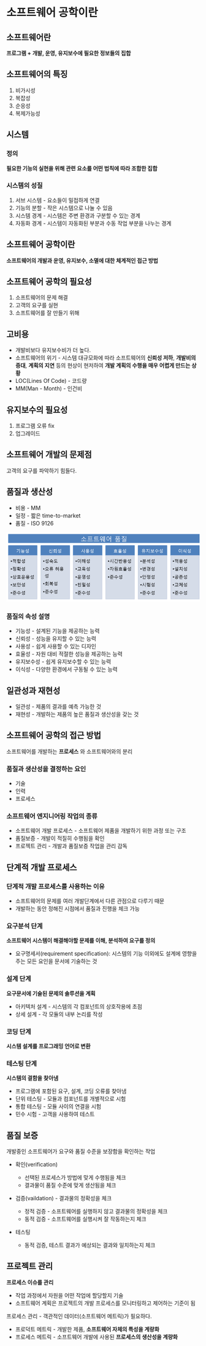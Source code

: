# 소프트웨어 공학이란
## 소프트웨어란
__프로그램 + 개발, 운영, 유지보수에 필요한 정보들의 집합__

## 소프트웨어의 특징
1. 비가시성
1. 복잡성
1. 순응성
1. 복제가능성

## 시스템
### 정의
__필요한 기능의 실현을 위해 관련 요소를 어떤 법칙에 따라 조합한 집합__

### 시스템의 성질
1. 서브 시스템 - 요소들이 밀접하게 연결
1. 기능의 분할 - 작은 시스템으로 나눌 수 있음
1. 시스템 경계 - 시스템은 주변 환경과 구분할 수 있는 경계
1. 자동화 경계 - 시스템이 자동화된 부분과 수동 작업 부분을 나누는 경계

## 소프트웨어 공학이란
__소프트웨어의 개발과 운영, 유지보수, 소멸에 대한 체계적인 접근 방법__

## 소프트웨어 공학의 필요성
1. 소프트웨어의 문제 해결
1. 고객의 요구를 실현
1. 소프트웨어를 잘 만들기 위해

## 고비용
+ 개발비보다 유지보수비가 더 높다.
+ 소프트웨어의 위기 - 시스템 대규모화에 따라 소프트웨어의 __신뢰성 저하__, __개발비의 증대__, __계획의 지연__ 등의 현상이 현저하여 __개발 계획의 수행을 매우 어렵게 만드는 상황__  
+ LOC(Lines Of Code) - 코드량  
+ MM(Man - Month) - 인건비  

## 유지보수의 필요성
1. 프로그램 오류 fix
1. 업그레이드

## 소프트웨어 개발의 문제점
고객의 요구를 파악하기 힘들다.

## 품질과 생산성
+ 비용 - MM
+ 일정 - 짧은 time-to-market
+ 품질 - ISO 9126

![ISO 9126](./resources/sw-quality.png)

### 품질의 속성 설명
+ 기능성 - 설계된 기능을 제공하는 능력
+ 신뢰성 - 성능을 유지할 수 있는 능력
+ 사용성 - 쉽게 사용할 수 있는 디자인
+ 효율성 - 자원 대비 적절한 성능을 제공하는 능력
+ 유지보수성 - 쉽게 유지보수할 수 있는 능력
+ 이식성 - 다양한 환경에서 구동될 수 있는 능력

## 일관성과 재현성
+ 일관성 - 제품의 결과를 예측 가능한 것
+ 재현성 - 개발하는 제품의 높은 품질과 생산성을 갖는 것

## 소프트웨어 공학의 접근 방법
소프트웨어를 개발하는 __프로세스__ 와 소프트웨어와의 분리

### 품질과 생산성을 결정하는 요인
+ 기술
+ 인력
+ 프로세스

### 소프트웨어 엔지니어링 작업의 종류
+ 소프트웨어 개발 프로세스 - 소프트웨어 제품을 개발하기 위한 과정 또는 구조
+ 품질보증 - 개발이 적질히 수행됨을 확인
+ 프로젝트 관리 - 개발과 품질보증 작업을 관리 감독

## 단계적 개발 프로세스
### 단계적 개발 프로세스를 사용하는 이유
+ 소프트웨어의 문제를 여러 개발단계에서 다른 관점으로 다루기 때문
+ 개발하는 동안 정해진 시점에서 품질과 진행을 체크 가능

### 요구분석 단계
__소프트웨어 시스템이 해결해야할 문제를 이해, 분석하여 요구를 정의__
+ 요구명세서(requirement specification): 시스템의 기능 이외에도 설계에 영향을 주는 모든 요인을 문서에 기술하는 것

### 설계 단계
__요구문서에 기술된 문제의 솔루션을 계획__

+ 아키텍처 설계 - 시스템의 각 컴포넌트의 상호작용에 초점
+ 상세 설계 - 각 모듈의 내부 논리를 작성

### 코딩 단계
__시스템 설계를 프로그래밍 언어로 변환__

### 테스팅 단계
__시스템의 결함을 찾아냄__

+ 프로그램에 포함된 요구, 설계, 코딩 오류를 찾아냄
+ 단위 테스팅 - 모듈과 컴포넌트를 개별적으로 시험
+ 통합 테스팅 - 모듈 사이의 연결을 시험
+ 민수 시험 - 고객을 사용하여 테스트

## 품질 보증
개발중인 소프트웨어가 요구와 품질 수준을 보장함을 확인하는 작업

+ 확인(verification)
    + 선택된 프로세스가 방법에 맞게 수행됨을 체크
    + 결과물이 품질 수준에 맞게 생산됨을 체크

+ 검증(vaildation) - 결과물의 정확성을 체크
    + 정적 검증 - 소프트웨어를 실행하지 않고 결과물의 정확성을 체크
    + 동적 검증 - 소프트웨어를 실행시켜 잘 작동하는지 체크
+ 테스팅
    + 동적 검증, 테스트 결과가 예상되는 결과와 일치하는지 체크

## 프로젝트 관리
__프로세스 이슈를 관리__
+ 작업 과정에서 자원을 어떤 작업에 할당할지 기술
+ 소프트웨어 계획은 프로젝트의 개발 프로세스를 모니터링하고 제어하는 기준이 됨

프로세스 관리 - 객관적인 데이터(소프트웨어 메트릭)가 필요하다.
+ 프로덕트 메트릭 - 개발한 제품, __소프트웨어 자체의 특성을 계량화__
+ 프로세스 메트릭 - 소프트웨어 개발에 사용된 __프로세스의 생산성을 계량화__

